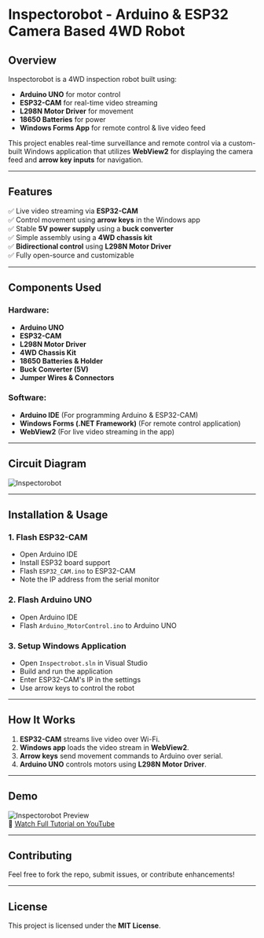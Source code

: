 # Inspectorobot - Arduino & ESP32 Camera Based 4WD Robot

## Overview
Inspectorobot is a 4WD inspection robot built using:
- **Arduino UNO** for motor control
- **ESP32-CAM** for real-time video streaming
- **L298N Motor Driver** for movement
- **18650 Batteries** for power
- **Windows Forms App** for remote control & live video feed

This project enables real-time surveillance and remote control via a custom-built Windows application that utilizes **WebView2** for displaying the camera feed and **arrow key inputs** for navigation.

---

## Features
✅ Live video streaming via **ESP32-CAM**  
✅ Control movement using **arrow keys** in the Windows app  
✅ Stable **5V power supply** using a **buck converter**  
✅ Simple assembly using a **4WD chassis kit**  
✅ **Bidirectional control** using **L298N Motor Driver**  
✅ Fully open-source and customizable  

---

## Components Used
### Hardware:
- **Arduino UNO**
- **ESP32-CAM**
- **L298N Motor Driver**
- **4WD Chassis Kit**
- **18650 Batteries & Holder**
- **Buck Converter (5V)**
- **Jumper Wires & Connectors**

### Software:
- **Arduino IDE** (For programming Arduino & ESP32-CAM)
- **Windows Forms (.NET Framework)** (For remote control application)
- **WebView2** (For live video streaming in the app)

---

## Circuit Diagram
![Inspectorobot](https://github.com/user-attachments/assets/617ea9b2-70d9-4cda-8cda-878eb4191e74)

---

## Installation & Usage
### 1. Flash ESP32-CAM
- Open Arduino IDE
- Install ESP32 board support
- Flash `ESP32_CAM.ino` to ESP32-CAM
- Note the IP address from the serial monitor

### 2. Flash Arduino UNO
- Open Arduino IDE
- Flash `Arduino_MotorControl.ino` to Arduino UNO

### 3. Setup Windows Application
- Open `Inspectrobot.sln` in Visual Studio
- Build and run the application
- Enter ESP32-CAM's IP in the settings
- Use arrow keys to control the robot

---

## How It Works
1. **ESP32-CAM** streams live video over Wi-Fi.
2. **Windows app** loads the video stream in **WebView2**.
3. **Arrow keys** send movement commands to Arduino over serial.
4. **Arduino UNO** controls motors using **L298N Motor Driver**.

---

## Demo
![Inspectorobot Preview]((https://youtu.be/meLO_pPPLLU))  
🎥 [Watch Full Tutorial on YouTube]((https://youtu.be/meLO_pPPLLU))

---

## Contributing
Feel free to fork the repo, submit issues, or contribute enhancements!

---

## License
This project is licensed under the **MIT License**.
